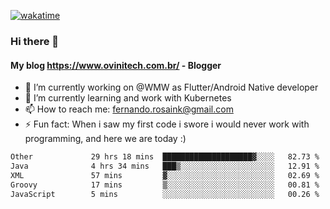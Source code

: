 [![wakatime](https://wakatime.com/badge/user/d5892087-17e6-46ab-8384-91a71a9b88d8.svg)](https://wakatime.com/@d5892087-17e6-46ab-8384-91a71a9b88d8)
### Hi there 👋

#### My blog https://www.ovinitech.com.br/ - Blogger

- 🔭 I’m currently working on @WMW as Flutter/Android Native developer
- 🌱 I’m currently learning and work with Kubernetes
- 📫 How to reach me: fernando.rosaink@gmail.com 
- ⚡ Fun fact: When i saw my first code i swore i would never work with programming, and here we are today :)

<!--START_SECTION:waka-->

```txt
Other             29 hrs 18 mins  ████████████████████▓░░░░   82.73 %
Java              4 hrs 34 mins   ███▒░░░░░░░░░░░░░░░░░░░░░   12.91 %
XML               57 mins         ▓░░░░░░░░░░░░░░░░░░░░░░░░   02.69 %
Groovy            17 mins         ▒░░░░░░░░░░░░░░░░░░░░░░░░   00.81 %
JavaScript        5 mins          ░░░░░░░░░░░░░░░░░░░░░░░░░   00.26 %
```

<!--END_SECTION:waka-->
